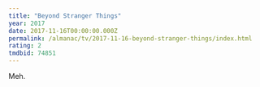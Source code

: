 ```yaml
---
title: "Beyond Stranger Things"
year: 2017
date: 2017-11-16T00:00:00.000Z
permalink: /almanac/tv/2017-11-16-beyond-stranger-things/index.html
rating: 2
tmdbid: 74851
---
```


Meh.